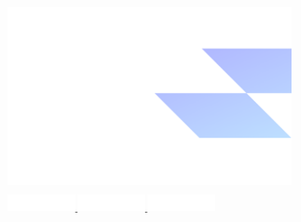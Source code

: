 ![Profile Read Me](https://github.com/delbingeorge/delbingeorge/blob/main/assets/profile-cover-image.png?raw=true)


<a href="https://delb.in">
    <img src="https://github.com/delbingeorge/delbingeorge/blob/main/assets/browser-logo.png?raw=true" alt="Portfolio Website" width="120" height="30">
  </a>

  <a href="mailto:imdelbingeorge@gmail.com">
    <img src="https://github.com/delbingeorge/delbingeorge/blob/main/assets/email-logo.png?raw=true" alt="Connect" width="120" height="30">
  </a>

  <a href="https://www.linkedin.com/in/delbingeorge">
    <img src="https://github.com/delbingeorge/delbingeorge/blob/main/assets/linkedin-logo.png?raw=true" alt="LinkedIn" width="120" height="30">
  </a>
